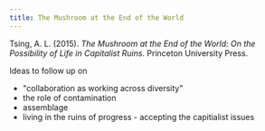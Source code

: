 ```yaml
---
title: The Mushroom at the End of the World
---
```

Tsing, A. L. (2015). *The Mushroom at the End of the World: On the Possibility of Life in Capitalist Ruins*. Princeton University Press.

Ideas to follow up on
- "collaboration as working across diversity"
- the role of contamination
- assemblage
- living in the ruins of progress - accepting the capitialist issues